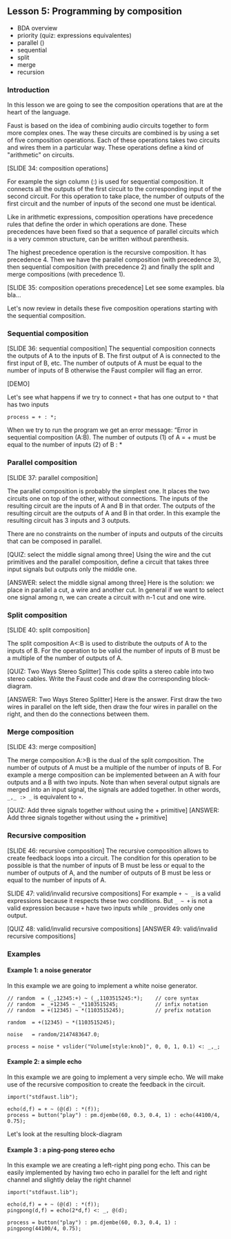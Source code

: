 ## Lesson 5: Programming by composition
- BDA overview
- priority (quiz: expressions equivalentes)
- parallel ()
- sequential
- split
- merge
- recursion

### Introduction
In this lesson we are going to see the composition operations that are at the heart of the language.

Faust is based on the idea of combining audio circuits together to form more complex ones. The way these circuits are combined is by using a set of five composition operations. Each of these operations takes two circuits and wires them in a particular way. These operations define a kind of "arithmetic" on circuits.

[SLIDE 34: composition operations]

For example the sign column (:) is used for sequential composition. It connects all the outputs of the first circuit to the corresponding input of the second circuit. For this operation to take place, the number of outputs of the first circuit and the number of inputs of the second one must be identical.

Like in arithmetic expressions, composition operations have precedence rules that define the order in which operations are done. These precedences have been fixed so that a sequence of parallel circuits which is a very common structure, can be written without parenthesis.

The highest precedence operation is the recursive composition. It has precedence 4. Then we have the parallel composition (with precedence 3), then sequential composition (with precedence 2) and finally the split and merge compositions (with precedence 1).

[SLIDE 35: composition operations precedence]
Let see some examples. bla bla...

Let's now review in details these five composition operations starting with the sequential composition.

### Sequential composition

[SLIDE 36: sequential composition]
The sequential composition connects the outputs of A to the inputs of B. The first output of A is connected to the first input of B, etc. The number of outputs of A must be equal to the number of inputs of B otherwise the Faust compiler will flag an error.

[DEMO]

Let's see what happens if we try to connect `+` that has one output to `*` that has two inputs

```
process = + : *;
```

When we try to run the program we get an error message:
“Error in sequential composition (A:B).
The number of outputs (1) of A = + must be equal to the number of inputs (2) of B : *

### Parallel composition

[SLIDE 37: parallel composition]

The parallel composition is probably the simplest one. It places the two circuits one on top of the other, without connections. The inputs of the resulting circuit are the inputs of A and B in that order. The outputs of the resulting circuit are the outputs of A and B in that order. In this example the resulting circuit has 3 inputs and 3 outputs.

There are no constraints on the number of inputs and outputs of the circuits that can be composed in parallel.

[QUIZ: select the middle signal among three]
Using the wire and the cut primitives and the parallel composition, define a circuit that takes three input signals but outputs only the middle one.

[ANSWER: select the middle signal among three]
Here is the solution: we place in parallel a cut, a wire and another cut. In general if we want to select one signal among n, we can create a circuit with n-1 cut and one wire.

### Split composition

[SLIDE 40: split composition]

The split composition A<:B is used to distribute the outputs of A to the inputs of B.
For the operation to be valid the number of inputs of B must be a multiple of the number of outputs of A.

[QUIZ: Two Ways Stereo Splitter]
This code splits a stereo cable into two stereo cables. Write the Faust code and draw the corresponding block-diagram.

[ANSWER: Two Ways Stereo Splitter]
Here is the answer. First draw the two wires in parallel on the left side, then draw the four wires in parallel on the right, and then do the connections between them.


### Merge composition

[SLIDE 43: merge composition]

The merge composition A:>B is the dual of the split composition. The number of outputs of A must be a multiple of the number of inputs of B. For example a merge composition can be implemented between an A with four outputs and a B with two inputs. Note than when several output signals are merged into an input signal, the signals are added together. In other words, `_,_ :> _` is equivalent to `+`.

[QUIZ: Add three signals together without using the + primitive]
[ANSWER: Add three signals together without using the + primitive]


### Recursive composition

[SLIDE 46: recursive composition]
The recursive composition allows to create feedback loops into a circuit. The condition for this operation to be possible is that the number of inputs of B must be less or equal to the number of outputs of A, and the number of outputs of B must be less or equal to the number of inputs of A.

SLIDE 47: valid/invalid recursive compositions]
For example `+ ~ _` is a valid expressions because it respects these two conditions. But `_ ~ +` is not a valid expression because  `+` have two inputs while `_` provides only one output.

[QUIZ 48: valid/invalid recursive compositions]
[ANSWER 49: valid/invalid recursive compositions]

### Examples

#### Example 1: a noise generator

In this example we are going to implement a white noise generator.

```
// random  = (_,12345:+) ~ (_,1103515245:*);    // core syntax
// random  = _+12345 ~ _*1103515245;            // infix notation
// random  = +(12345) ~ *(1103515245);          // prefix notation

random  = +(12345) ~ *(1103515245);

noise   = random/2147483647.0;

process = noise * vslider("Volume[style:knob]", 0, 0, 1, 0.1) <: _,_;

```

#### Example 2: a simple echo

In this example we are going to implement a very simple echo. We will make use of the recursive composition to create the feedback in the circuit.

```
import("stdfaust.lib");

echo(d,f) = + ~ (@(d) : *(f));
process = button("play") : pm.djembe(60, 0.3, 0.4, 1) : echo(44100/4, 0.75);

```

Let's look at the resulting block-diagram

#### Example 3 : a ping-pong stereo echo
In this example we are creating a left-right ping pong echo. This can be easily implemented by having two echo in parallel for the left and right channel and slightly delay the right channel

```
import("stdfaust.lib");

echo(d,f) = + ~ (@(d) : *(f));
pingpong(d,f) = echo(2*d,f) <: _, @(d);

process = button("play") : pm.djembe(60, 0.3, 0.4, 1) : pingpong(44100/4, 0.75);

```



